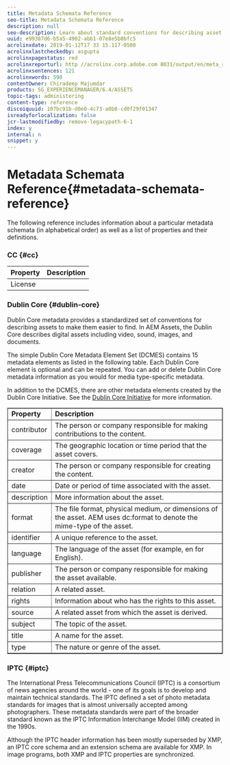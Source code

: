 ```yaml
---
title: Metadata Schemata Reference
seo-title: Metadata Schemata Reference
description: null
seo-description: Learn about standard conventions for describing asset metadata, including Dublin Core, IPTC, and other metadata schema. 
uuid: e99387d6-b5a5-4902-abb1-07e8e5b0bfc5
acrolinxdate: 2019-01-12T17 33 15.117-0500
acrolinxlastcheckedby: asgupta
acrolinxpagestatus: red
acrolinxreporturl: http //acrolinx.corp.adobe.com 8031/output/en/meta_ref_krs_workflow_f3c2f2ccebf6138e_163_report.xml
acrolinxsentences: 121
acrolinxwords: 598
contentOwner: Chiradeep Majumdar
products: SG_EXPERIENCEMANAGER/6.4/ASSETS
topic-tags: administering
content-type: reference
discoiquuid: 107bc91b-d0e0-4c73-a0b0-cd0f29f01347
isreadyforlocalization: false
jcr-lastmodifiedby: remove-legacypath-6-1
index: y
internal: n
snippet: y
---
```


# Metadata Schemata Reference{#metadata-schemata-reference}

The following reference includes information about a particular metadata schemata (in alphabetical order) as well as a list of properties and their definitions.

### CC {#cc}

| **Property** |**Description** |
|---|---|
| License |  |

### Dublin Core {#dublin-core}

Dublin Core metadata provides a standardized set of conventions for describing assets to make them easier to find. In AEM Assets, the Dublin Core describes digital assets including video, sound, images, and documents.

The simple Dublin Core Metadata Element Set (DCMES) contains 15 metadata elements as listed in the following table. Each Dublin Core element is optional and can be repeated. You can add or delete Dublin Core metadata information as you would for media type-specific metadata.

In addition to the DCMES, there are other metadata elements created by the Dublin Core Initiative. See the [Dublin Core Initiative](http://dublincore.org/) for more information.

<table border="1" cellpadding="1" cellspacing="0" width="400"> 
 <tbody>
  <tr>
   <td><strong>Property</strong></td> 
   <td><strong>Description</strong></td> 
  </tr>
  <tr>
   <td>contributor</td> 
   <td>The person or company responsible for making contributions to the content.</td> 
  </tr>
  <tr>
   <td>coverage</td> 
   <td>The geographic location or time period that the asset covers.<br /> </td> 
  </tr>
  <tr>
   <td>creator</td> 
   <td>The person or company responsible for creating the content.</td> 
  </tr>
  <tr>
   <td>date</td> 
   <td>Date or period of time associated with the asset.<br /> </td> 
  </tr>
  <tr>
   <td>description</td> 
   <td>More information about the asset.</td> 
  </tr>
  <tr>
   <td>format</td> 
   <td>The file format, physical medium, or dimensions of the asset. AEM uses <span class="code">dc:format</span> to denote the mime-type of the asset.<br /> </td> 
  </tr>
  <tr>
   <td>identifier</td> 
   <td>A unique reference to the asset.</td> 
  </tr>
  <tr>
   <td>language</td> 
   <td>The language of the asset (for example, en for English).</td> 
  </tr>
  <tr>
   <td>publisher</td> 
   <td>The person or company responsible for making the asset available.</td> 
  </tr>
  <tr>
   <td>relation</td> 
   <td>A related asset.</td> 
  </tr>
  <tr>
   <td>rights</td> 
   <td>Information about who has the rights to this asset.</td> 
  </tr>
  <tr>
   <td>source</td> 
   <td>A related asset from which the asset is derived.</td> 
  </tr>
  <tr>
   <td>subject</td> 
   <td>The topic of the asset.<br /> </td> 
  </tr>
  <tr>
   <td>title</td> 
   <td>A name for the asset.</td> 
  </tr>
  <tr>
   <td>type</td> 
   <td>The nature or genre of the asset.</td> 
  </tr>
 </tbody>
</table>

<!--
Comment Type: draft

<h3>EXIF</h3>
-->

<!--
Comment Type: draft

<table border="1" cellpadding="1" cellspacing="0" width="400">
<tbody>
<tr>
<td><strong>Property</strong></td>
<td><strong>Description</strong></td>
</tr>
<tr>
<td>GPSAltitude</td>
<td> </td>
</tr>
<tr>
<td>GPSDestLatitude</td>
<td> </td>
</tr>
<tr>
<td>GPSDestLongitude</td>
<td> </td>
</tr>
<tr>
<td>ISO</td>
<td> </td>
</tr>
<tr>
<td>LightSource</td>
<td> </td>
</tr>
</tbody>
</table>
-->

### IPTC {#iptc}

The International Press Telecommunications Council (IPTC) is a consortium of news agencies around the world - one of its goals is to develop and maintain technical standards. The IPTC defined a set of photo metadata standards for images that is almost universally accepted among photographers. These metadata standards were part of the broader standard known as the IPTC Information Interchange Model (IIM) created in the 1990s.

Although the IPTC header information has been mostly superseded by XMP, an IPTC core schema and an extension schema are available for XMP. In image programs, both XMP and IPTC properties are synchronized.

<!--
Comment Type: draft

<h4>iptcCore</h4>
-->

<!--
Comment Type: draft

<table border="1" cellpadding="1" cellspacing="0" width="400">
<tbody>
<tr>
<td><strong>Property</strong></td>
<td><strong>Description</strong></td>
</tr>
<tr>
<td>CountryCode</td>
<td> </td>
</tr>
<tr>
<td>CreatorCity</td>
<td> </td>
</tr>
<tr>
<td>CreatorAddress</td>
<td> </td>
</tr>
<tr>
<td>CreatorPostalCode</td>
<td> </td>
</tr>
<tr>
<td>CreatorRegion</td>
<td> </td>
</tr>
<tr>
<td>CreatorWorkEmail</td>
<td> </td>
</tr>
<tr>
<td>CreatorWorkTelephone</td>
<td> </td>
</tr>
<tr>
<td>CreatorWorkURL</td>
<td> </td>
</tr>
<tr>
<td>IntellectualGenre</td>
<td> </td>
</tr>
<tr>
<td>Location</td>
<td> </td>
</tr>
<tr>
<td>Scene</td>
<td> </td>
</tr>
<tr>
<td>SubjectCode</td>
<td> </td>
</tr>
</tbody>
</table>
-->

<!--
Comment Type: draft

<h4>iptcExt</h4>
-->

<!--
Comment Type: draft

<table border="1" cellpadding="1" cellspacing="0" width="400">
<tbody>
<tr>
<td><strong>Property</strong></td>
<td><strong>Description</strong></td>
</tr>
<tr>
<td>License</td>
<td> </td>
</tr>
</tbody>
</table>
-->

<!--
Comment Type: draft

<p>iptcExt</p>
<p>- AdditionalModelInformation </p>
<p>- ArtworkCopyrightNotice </p>
<p>- ArtworkCreator </p>
<p>- ArtworkDateCreated </p>
<p>- ArtworkSource</p>
<p>- ArtworkSourceInventoryNo </p>
<p>- ArtworkTitle</p>
<p>- ControlledVocabularyTerm</p>
<p>- DigitalImageGUID</p>
<p>- DigitalSourceFileType</p>
<p>- Event</p>
<p>- LocationCreatedCity</p>
<p>- LocationCreatedCountryCode</p>
<p>- LocationCreatedCountryName</p>
<p>- LocationCreatedProvinceState</p>
<p>- LocationCreatedSublocation</p>
<p>- LocationCreatedWorldRegion</p>
<p>- LocationShownCity </p>
<p>- LocationShownCountryCode </p>
<p>- LocationShownCountryName </p>
<p>- LocationShownProvinceState </p>
<p>- LocationShownSublocation </p>
<p>- LocationShownWorldRegion</p>
<p>- MaxAvailHeight </p>
<p>- MaxAvailWidth </p>
<p>- ModelAge </p>
<p>- OrganisationInImageCode </p>
<p>- OrganisationInImageName</p>
<p>- PersonInImage</p>
<p>- RegistryItemID</p>
-->

<!--
Comment Type: draft

<h3>Plus</h3>
-->

<!--
Comment Type: draft

<table border="1" cellpadding="1" cellspacing="0" width="400">
<tbody>
<tr>
<td><strong>Property</strong></td>
<td><strong>Description</strong></td>
</tr>
<tr>
<td>License</td>
<td> </td>
</tr>
</tbody>
</table>
-->

<!--
Comment Type: draft

<p>AdultContentWarning</p>
<p>- CopyrightOwnerID</p>
<p>- CopyrightOwnerName</p>
<p>- CopyrightOwnerImageID</p>
<p>- CopyrightStatus</p>
<p>- EndUserID</p>
<p>- EndUserName</p>
<p>- FileNameAsDelivered</p>
<p>- ImageAlterationConstraints (colorization, cropping, de-colorization, flipping, merging, retouching)</p>
<p>- LicenseeID</p>
<p>- LicenseeName</p>
<p>- LicenseeEndDate</p>
<p>- LicenseeTransactionID</p>
<p>- LicenseStartDate</p>
<p>- LicenseTransactionDate</p>
<p>- LicensorCity</p>
<p>- LicensorCountry</p>
<p>- LicensorEmail</p>
<p>- LicensorExtendedAddress</p>
<p>- LicensorName</p>
<p>- LicensorPostalCode</p>
<p>- LicensorRegion</p>
<p>- LicensorStreetAddress</p>
<p>- LicensorTelephone1</p>
<p>- LicensorTelephone2</p>
<p>- LicensorURL</p>
<p>- MediaConstraints</p>
<p>- MediaSummaryCode</p>
<p>- ModelReleaseStatus</p>
<p>- Reuse</p>
<p>- TermsAndConditionsText</p>
<p>- TermsAndConditionsURL</p>
<p> </p>
-->

<!--
Comment Type: draft

<h3>Prism</h3>
-->

<!--
Comment Type: draft

<table border="1" cellpadding="1" cellspacing="0" width="400">
<tbody>
<tr>
<td><strong>Property</strong></td>
<td><strong>Description</strong></td>
</tr>
<tr>
<td>AggregationType</td>
<td> </td>
</tr>
</tbody>
</table>
-->

<!--
Comment Type: draft

<p>prism</p>
<p>- AggregationType</p>
<p>- AlternateTitle</p>
<p>- Channel</p>
<p>- ComplianceProfile</p>
<p>- CorporateEntity</p>
<p>- CoverDate</p>
<p>- CoverDisplayDate</p>
<p>- DateRecieved</p>
<p>- Distributor</p>
<p>- Edition</p>
<p>- EIssn</p>
<p>- EmbargoDate</p>
<p>- EndingPage</p>
<p>- Event</p>
<p>- ExpirationDate</p>
<p>- Genre</p>
<p>- HasAlternative</p>
<p>- HasCorrection</p>
<p>- HasPreviousVersion</p>
<p>- HasTranslation</p>
<p>- Industry</p>
<p>- ISBN</p>
<p>- IsCorrectionOf</p>
<p>- ISSN</p>
<p>- IssueIdentifier</p>
<p>- IssueName</p>
<p>- IsTranslationOf</p>
-->

<!--
Comment Type: draft

<h3>PRL</h3>
-->

<!--
Comment Type: draft

<table border="1" cellpadding="1" cellspacing="0" width="400">
<tbody>
<tr>
<td><strong>Property</strong></td>
<td><strong>Description</strong></td>
</tr>
<tr>
<td>Geography</td>
<td> </td>
</tr>
<tr>
<td>Usage</td>
<td> </td>
</tr>
</tbody>
</table>
-->

<!--
Comment Type: draft

<h3>Pur</h3>
-->

<!--
Comment Type: draft

<table border="1" cellpadding="1" cellspacing="0" width="400">
<tbody>
<tr>
<td><strong>Property</strong></td>
<td><strong>Description</strong></td>
</tr>
<tr>
<td>License</td>
<td> </td>
</tr>
</tbody>
</table>
-->

<!--
Comment Type: draft

<p>Agreement</p>
<p>- ExclusivityEndDate</p>
<p>- ImageSizeRestriction</p>
<p>- Restrictions</p>
<p>- ReuseProhibited</p>
<p>- UsageFee</p>
-->

<!--
Comment Type: draft

<h3>Tiff</h3>
-->

<!--
Comment Type: draft

<table border="1" cellpadding="1" cellspacing="0" width="400">
<tbody>
<tr>
<td><strong>Property</strong></td>
<td><strong>Description</strong></td>
</tr>
<tr>
<td>License</td>
<td> </td>
</tr>
</tbody>
</table>
-->

<!--
Comment Type: draft

<p>- ImageHeight</p>
<p>- ImageWidth</p>
<p>- Make</p>
<p>- Model</p>
<p>- Orientation</p>
<p>- XResolution</p>
<p>- YResolution</p>
<p>- ResolutionUnit</p>
-->

<!--
Comment Type: draft

<h3>XMP</h3>
-->

<!--
Comment Type: draft

<table border="1" cellpadding="1" cellspacing="0" width="400">
<tbody>
<tr>
<td><strong>Property</strong></td>
<td><strong>Description</strong></td>
</tr>
<tr>
<td>License</td>
<td> </td>
</tr>
</tbody>
</table>
-->

<!--
Comment Type: draft

<p>Advisory</p>
<p>- CreateDate</p>
<p>- CreatorTool</p>
<p>- Identifier</p>
<p>- Label</p>
<p>- MetadataDate</p>
<p>- ModifyDate</p>
<p>- Nickname</p>
<p>- Rating</p>
-->

<!--
Comment Type: draft

<h3>XMPDM</h3>
-->

<!--
Comment Type: draft

<table border="1" cellpadding="1" cellspacing="0" width="400">
<tbody>
<tr>
<td><strong>Property</strong></td>
<td><strong>Description</strong></td>
</tr>
<tr>
<td>License</td>
<td> </td>
</tr>
</tbody>
</table>
-->

<!--
Comment Type: draft

<p>- Album</p>
<p>- Artist</p>
<p>- AudioCompressor</p>
<p>- AudioSampleRate</p>
<p>- Composer</p>
<p>- ContributedMediaWebStatement</p>
<p>- DurationScale</p>
<p>- DurationValue</p>
<p>- Engineer</p>
<p>- Genre</p>
<p>- Instrument</p>
<p>- Key</p>
<p>- Loop</p>
-->

<!--
Comment Type: draft

<h3>Other Schemata</h3>
-->

<!--
Comment Type: draft

<p>There are hundreds of <a href="http://www.dlib.indiana.edu/~jenlrile/metadatamap/">additional standards</a> available.<br /> </p>
-->

<!--
Comment Type: remark
Last Modified By: Alva Ware-Bevacqui (alvawb)
Last Modified Date: 2018-01-05T16:19:24.827-0500
<p>We can add to this list later on. There are hundreds of standards, perhaps we can link to the <a href="http://www.dlib.indiana.edu/~jenlrile/metadatamap/">seeing standards poster</a>.<br /> </p>
<p>awb - link added</p>
-->

